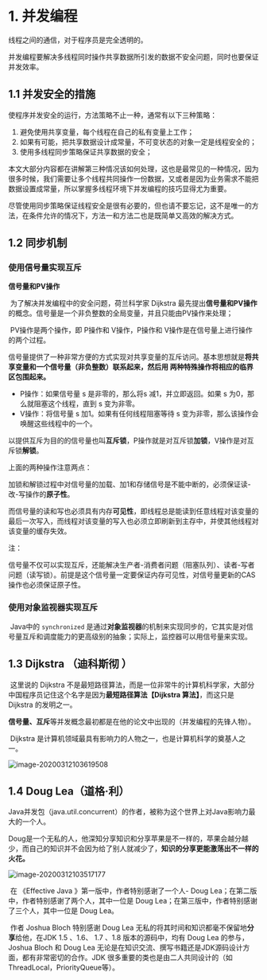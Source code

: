 # 1. 并发编程

线程之间的通信，对于程序员是完全透明的。

并发编程要解决多线程同时操作共享数据所引发的数据不安全问题，同时也要保证并发效率。

## 1.1 并发安全的措施

使程序并发安全的运行，方法策略不止一种，通常有以下三种策略：

1. 避免使用共享变量，每个线程在自己的私有变量上工作；
2. 如果有可能，把共享数据设计成常量，不可变状态的对象一定是线程安全的；
3. 使用多线程同步策略保证共享数据的安全；



​	本文大部分内容都在讲解第三种情况该如何处理，这也是最常见的一种情况，因为很多时候，我们需要让多个线程共同操作一份数据，又或者是因为业务需求不能把数据设置成常量，所以掌握多线程环境下并发编程的技巧显得尤为重要。

​	尽管使用同步策略保证线程安全是很有必要的，但也请不要忘记，这不是唯一的方法，在条件允许的情况下，方法一和方法二也是既简单又高效的解决方式。

## 1.2 同步机制



### 使用信号量实现互斥

**信号量和PV操作** 

​	为了解决并发编程中的安全问题，荷兰科学家 Dijkstra 最先提出**信号量和PV操作**的概念。信号量是一个非负整数的全局变量，并且只能由PV操作来处理；

​	PV操作是两个操作，即 P操作和 V操作，P操作和 V操作是在信号量上进行操作的两个过程。

​	信号量提供了一种非常方便的方式实现对共享变量的互斥访问。基本思想就是**将共享变量和一个信号量（非负整数）联系起来，然后用 两种特殊操作将相应的临界区包围起来。**

- P操作：如果信号量 s 是非零的，那么将s 减1，并立即返回。如果 s 为0，那么就阻塞这个线程，直到 s 变为非零。
- V操作：将信号量 s 加1。如果有任何线程阻塞等待 s 变为非零，那么该操作会唤醒这些线程中的一个。

以提供互斥为目的的信号量也叫**互斥锁**，P操作就是对互斥锁**加锁**，V操作是对互斥锁**解锁**。



上面的两种操作注意两点：

​	加锁和解锁过程中对信号量的加载、加1和存储信号是不能中断的，必须保证读-改-写操作的**原子性**。

​	而信号量的读和写也必须具有内存**可见性**，即线程总是能读到任意线程对该变量的最后一次写入，而线程对该变量的写入也必须立即刷新到主存中，并使其他线程对该变量的缓存失效。

注：

​	信号量不仅可以实现互斥，还能解决生产者-消费者问题（阻塞队列）、读者-写者问题（读写锁）。前提是这个信号量一定要保证内存可见性，对信号量更新的CAS操作也必须保证原子性。



### 使用对象监视器实现互斥

​	Java中的 `synchronized` 是通过**对象监视器**的机制来实现同步的，它其实是对信号量互斥和调度能力的更高级别的抽象；实际上，监控器可以用信号量来实现。



## 1.3 Dijkstra （迪科斯彻 ）

​	这里说的 Dijkstra 不是最短路径算法，而是一位非常牛的计算机科学家，大部分中国程序员记住这个名字是因为**最短路径算法【Dijkstra 算法】**，而这只是 Dijkstra 的发明之一。

​	**信号量、互斥**等并发概念最初都是在他的论文中出现的（并发编程的先锋人物）。

​	Dijkstra 是计算机领域最具有影响力的人物之一，也是计算机科学的奠基人之一。



<img src="https://gitee.com/Jackpotsss/pic_go/raw/master/img/image-20200312103619508.png" alt="image-20200312103619508"  />



## 1.4 Doug Lea（道格·利）

​	Java并发包（java.util.concurrent）的作者，被称为这个世界上对Java影响力最大的一个人。

​	Doug是一个无私的人，他深知分享知识和分享苹果是不一样的，苹果会越分越少，而自己的知识并不会因为给了别人就减少了，**知识的分享更能激荡出不一样的火花。**



<img src="https://gitee.com/Jackpotsss/pic_go/raw/master/img/image-20200312103517177.png" alt="image-20200312103517177"  />



​	在 《Effective Java 》第一版中，作者特别感谢了一个人- Doug Lea；在第二版中，作者特别感谢了两个人，其中一位是 Doug Lea；在第三版中，作者特别感谢了三个人，其中一位是 Doug Lea。

​	作者 Joshua Bloch 特别感谢 Doug Lea 无私的将其时间和知识都毫不保留地**分享**给他，在JDK 1.5 、1.6、 1.7 、1.8 版本的源码中，均有 Doug Lea  的参与，Joshua Bloch 和 Doug Lea 无论是在知识交流、撰写书籍还是JDK源码设计方面，都有非常密切的合作。JDK 很多重要的类也是由二人共同设计的（如 ThreadLocal，PriorityQueue等）。



